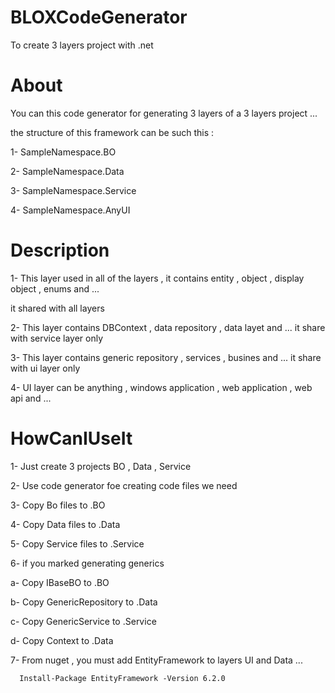 # BLOXCodeGenerator

To create 3 layers project with .net

# About

You can this code generator for generating 3 layers of a 3 layers project ...

the structure of this framework can be such this :

1- SampleNamespace.BO

2- SampleNamespace.Data

3- SampleNamespace.Service

4- SampleNamespace.AnyUI


# Description

1- This layer used in all of the layers , it contains entity , object , display object , enums and ...

  it shared with all layers
  
2- This layer contains DBContext , data repository , data layet and ...
  it share with service layer only
  
3- This layer contains generic repository , services , busines and ...
  it share with ui layer only
  
4- UI layer can be anything , windows application , web application , web api and ...

# HowCanIUseIt

1- Just create 3 projects BO , Data , Service

2- Use code generator foe creating code files we need

3- Copy Bo files to .BO 

4- Copy Data files to .Data

5- Copy Service files to .Service

6- if you marked generating generics

  a- Copy IBaseBO to .BO
  
  b- Copy GenericRepository to .Data
  
  c- Copy GenericService to .Service
  
  d- Copy Context to .Data
  
  7- From nuget , you must add EntityFramework to layers UI and Data ...
  
      Install-Package EntityFramework -Version 6.2.0	
